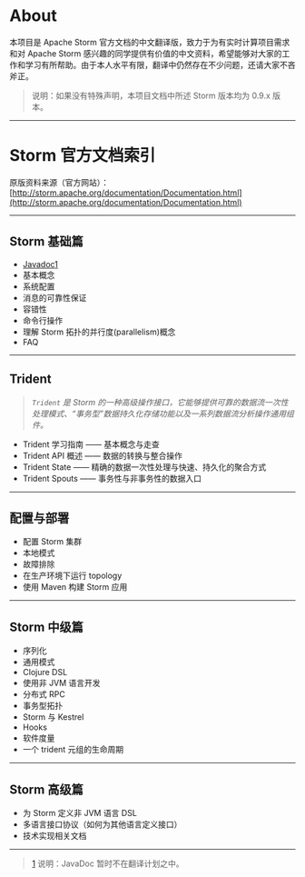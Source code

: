 # About
本项目是 Apache Storm 官方文档的中文翻译版，致力于为有实时计算项目需求和对 Apache Storm 感兴趣的同学提供有价值的中文资料，希望能够对大家的工作和学习有所帮助。由于本人水平有限，翻译中仍然存在不少问题，还请大家不吝斧正。

>说明：如果没有特殊声明，本项目文档中所述 Storm 版本均为 0.9.x 版本。

---

# Storm 官方文档索引

原版资料来源（官方网站）：[http://storm.apache.org/documentation/Documentation.html](http://storm.apache.org/documentation/Documentation.html)

---

## Storm 基础篇
- [Javadoc][1][1]
- 基本概念
- 系统配置
- 消息的可靠性保证
- 容错性
- 命令行操作
- 理解 Storm 拓扑的并行度(parallelism)概念
- FAQ

---

## Trident

> _`Trident` 是 Storm 的一种高级操作接口，它能够提供可靠的数据流一次性处理模式、“事务型”数据持久化存储功能以及一系列数据流分析操作通用组件。_

- Trident 学习指南 —— 基本概念与走查
- Trident API 概述 —— 数据的转换与整合操作
- Trident State —— 精确的数据一次性处理与快速、持久化的聚合方式
- Trident Spouts —— 事务性与非事务性的数据入口

---

## 配置与部署

- 配置 Storm 集群
- 本地模式
- 故障排除
- 在生产环境下运行 topology
- 使用 Maven 构建 Storm 应用

---

## Storm 中级篇

- 序列化
- 通用模式
- Clojure DSL
- 使用非 JVM 语言开发
- 分布式 RPC
- 事务型拓扑
- Storm 与 Kestrel
- Hooks
- 软件度量
- 一个 trident 元组的生命周期

---

## Storm 高级篇

- 为 Storm 定义非 JVM 语言 DSL
- 多语言接口协议（如何为其他语言定义接口）
- 技术实现相关文档

---

>[1] 说明：JavaDoc 暂时不在翻译计划之中。

[1]: http://storm.apache.org/javadoc/apidocs/index.html